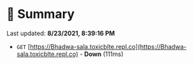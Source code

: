 # 📖 Summary
Last updated: **8/23/2021, 8:39:16 PM**

- `GET` [https://Bhadwa-sala.toxicblte.repl.co](https://Bhadwa-sala.toxicblte.repl.co) - **Down** (111ms)
